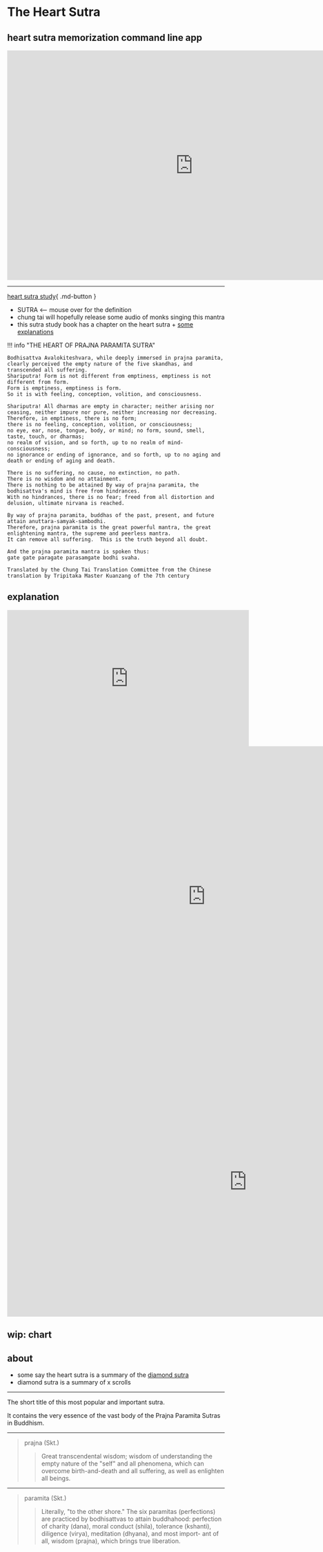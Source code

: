 # The Heart Sutra

## heart sutra memorization command line app

<iframe width="859" height="531" src="https://www.youtube.com/embed/vllKiMq-q3M" title="memorization: python click app for memorizing the heart sutra (or anything)" frameborder="0" allow="accelerometer; autoplay; clipboard-write; encrypted-media; gyroscope; picture-in-picture; web-share" referrerpolicy="strict-origin-when-cross-origin" allowfullscreen></iframe>

---

[heart sutra study](https://www.ctworld.org.tw/Buddhist%20e-Books/Books05/index.html){ .md-button }

- SUTRA <-- mouse over for the definition
- chung tai will hopefully release some audio of monks singing this mantra
- this sutra study book has a chapter on the heart sutra + [some explanations](https://www.ctworld.org.tw/Buddhist%20e-Books/Books05/index.html)

!!! info "THE HEART OF PRAJNA PARAMITA SUTRA"

    Bodhisattva Avalokiteshvara, while deeply immersed in prajna paramita,
    clearly perceived the empty nature of the five skandhas, and transcended all suffering.
    Shariputra! Form is not different from emptiness, emptiness is not different from form.
    Form is emptiness, emptiness is form.
    So it is with feeling, conception, volition, and consciousness.

    Shariputra! All dharmas are empty in character; neither arising nor ceasing, neither impure nor pure, neither increasing nor decreasing.
    Therefore, in emptiness, there is no form;
    there is no feeling, conception, volition, or consciousness;
    no eye, ear, nose, tongue, body, or mind; no form, sound, smell, taste, touch, or dharmas;
    no realm of vision, and so forth, up to no realm of mind-consciousness;
    no ignorance or ending of ignorance, and so forth, up to no aging and death or ending of aging and death.

    There is no suffering, no cause, no extinction, no path.
    There is no wisdom and no attainment.
    There is nothing to be attained By way of prajna paramita, the bodhisattva's mind is free from hindrances.
    With no hindrances, there is no fear; freed from all distortion and delusion, ultimate nirvana is reached.

    By way of prajna paramita, buddhas of the past, present, and future attain anuttara-samyak-sambodhi.
    Therefore, prajna paramita is the great powerful mantra, the great enlightening mantra, the supreme and peerless mantra.
    It can remove all suffering.  This is the truth beyond all doubt.

    And the prajna paramita mantra is spoken thus:
    gate gate paragate parasamgate bodhi svaha.

    Translated by the Chung Tai Translation Committee from the Chinese translation by Tripitaka Master Kuanzang of the 7th century

## explanation

<iframe width="560" height="315" src="https://www.youtube.com/embed/videoseries?si=alfuyO8EQSECzJHI&amp;list=PLqhBSEbitutu1nltHWUPyLzgRJx0VLRbL" title="YouTube video player" frameborder="0" allow="accelerometer; autoplay; clipboard-write; encrypted-media; gyroscope; picture-in-picture; web-share" referrerpolicy="strict-origin-when-cross-origin" allowfullscreen></iframe>

<iframe width="918" height="694" src="https://www.youtube.com/embed/ej0_39J4yts" title="The Heart Sutra of Mahayana Buddhism as Explained by The Fourteenth Dalai Lama of Tibet" frameborder="0" allow="accelerometer; autoplay; clipboard-write; encrypted-media; gyroscope; picture-in-picture; web-share" referrerpolicy="strict-origin-when-cross-origin" allowfullscreen></iframe>

<iframe width="1109" height="625" src="https://www.youtube.com/embed/_p1_RZpCQos" title="𝐓𝐡𝐞 𝐇𝐞𝐚𝐫𝐭 𝐒𝐮𝐭𝐫𝐚 ~  Prajñāpāramitā  ~ The Perfection of Wisdom" frameborder="0" allow="accelerometer; autoplay; clipboard-write; encrypted-media; gyroscope; picture-in-picture; web-share" referrerpolicy="strict-origin-when-cross-origin" allowfullscreen></iframe>

## wip: chart

## about

- some say the heart sutra is a summary of the [diamond sutra](diamond_sutra.md)
- diamond sutra is a summary of x scrolls

---

The short title of this most popular and important sutra.

It contains the very essence of the vast body of the Prajna Paramita Sutras in Buddhism.

---

> prajna (Skt.)
>> Great transcendental wisdom; wisdom of understanding the empty nature of the "self" and all phenomena, which can overcome birth-and-death and all suffering, as well as enlighten all beings.

---

> paramita (Skt.)
>> Literally, "to the other shore." The six paramitas (perfections) are practiced by bodhisattvas to attain buddhahood: perfection of charity (dana), moral conduct (shila), tolerance (kshanti), diligence (virya), meditation (dhyana), and most import- ant of all, wisdom (prajna), which brings true liberation.
